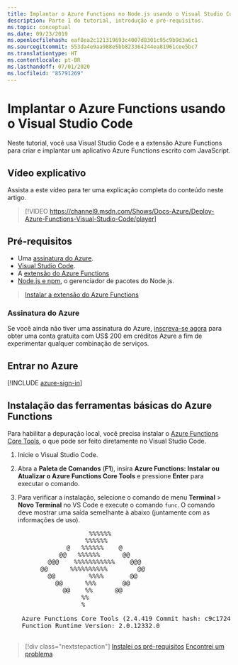 ```yaml
---
title: Implantar o Azure Functions no Node.js usando o Visual Studio Code
description: Parte 1 do tutorial, introdução e pré-requisitos.
ms.topic: conceptual
ms.date: 09/23/2019
ms.openlocfilehash: eaf8ea2c121319693c4007d8301c95c9b9d3a6c1
ms.sourcegitcommit: 553da4e9aa988e5bb823364244ea81961cee5bc7
ms.translationtype: HT
ms.contentlocale: pt-BR
ms.lasthandoff: 07/01/2020
ms.locfileid: "85791269"
---
```

# <a name="deploy-azure-functions-from-visual-studio-code"></a>Implantar o Azure Functions usando o Visual Studio Code

Neste tutorial, você usa Visual Studio Code e a extensão Azure Functions para criar e implantar um aplicativo Azure Functions escrito com JavaScript.

## <a name="walkthrough-video"></a>Vídeo explicativo

Assista a este vídeo para ter uma explicação completa do conteúdo neste artigo.

> [!VIDEO https://channel9.msdn.com/Shows/Docs-Azure/Deploy-Azure-Functions-Visual-Studio-Code/player]

## <a name="prerequisites"></a>Pré-requisitos

- Uma [assinatura do Azure](#azure-subscription).
- [Visual Studio Code](https://code.visualstudio.com/).
- A [extensão do Azure Functions](https://marketplace.visualstudio.com/items?itemName=ms-azuretools.vscode-azurefunctions)
- [Node.js e npm](https://nodejs.org/en/download), o gerenciador de pacotes do Node.js.

> <a class="tutorial-install-extension-btn" href="https://marketplace.visualstudio.com/items?itemName=ms-azuretools.vscode-azurefunctions">Instalar a extensão do Azure Functions</a>

### <a name="azure-subscription"></a>Assinatura do Azure

Se você ainda não tiver uma assinatura do Azure, [inscreva-se agora](https://azure.microsoft.com/free/?utm_source=campaign&utm_campaign=vscode-tutorial-functions-extension&mktingSource=vscode-tutorial-functions-extension) para obter uma conta gratuita com US$ 200 em créditos Azure a fim de experimentar qualquer combinação de serviços.

## <a name="sign-in-to-azure"></a>Entrar no Azure

[!INCLUDE [azure-sign-in](includes/azure-sign-in.md)]

## <a name="install-the-azure-functions-core-tools"></a>Instalação das ferramentas básicas do Azure Functions

Para habilitar a depuração local, você precisa instalar o [Azure Functions Core Tools](https://github.com/Azure/azure-functions-core-tools), o que pode ser feito diretamente no Visual Studio Code.

1. Inicie o Visual Studio Code.

1. Abra a **Paleta de Comandos** (**F1**), insira **Azure Functions: Instalar ou Atualizar o Azure Functions Core Tools** e pressione **Enter** para executar o comando.

1. Para verificar a instalação, selecione o comando de menu **Terminal** > **Novo Terminal** no VS Code e execute o comando `func`. O comando deve mostrar uma saída semelhante à abaixo (juntamente com as informações de uso).

    <pre>
                      %%%%%%
                     %%%%%%
                @   %%%%%%    @
              @@   %%%%%%      @@
           @@@    %%%%%%%%%%%    @@@
         @@      %%%%%%%%%%        @@
           @@         %%%%       @@
             @@      %%%       @@
               @@    %%      @@
                    %%
                    %

    Azure Functions Core Tools (2.4.419 Commit hash: c9c1724d002bd90b2e6b41393915ea3a26bcf0ce)
    Function Runtime Version: 2.0.12332.0
    </pre>

> [!div class="nextstepaction"]
> [Instalei os pré-requisitos](tutorial-vscode-serverless-node-02.md) [Encontrei um problema](https://www.research.net/r/PWZWZ52?tutorial=node-deployment-azurefunctions&step=getting-started)
